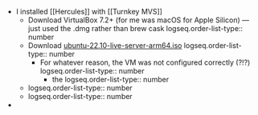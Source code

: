 - I installed [[Hercules]] with [[Turnkey MVS]]
	- Download VirtualBox 7.2+ (for me was macOS for Apple Silicon) — just used the .dmg rather than brew cask
	  logseq.order-list-type:: number
	- Download [ubuntu-22.10-live-server-arm64.iso](https://old-releases.ubuntu.com/releases/22.10/ubuntu-22.10-live-server-arm64.iso)
	  logseq.order-list-type:: number
		- For whatever reason, the VM was not configured correctly (?!?)
		  logseq.order-list-type:: number
			- the
			  logseq.order-list-type:: number
	- logseq.order-list-type:: number
	- logseq.order-list-type:: number
-